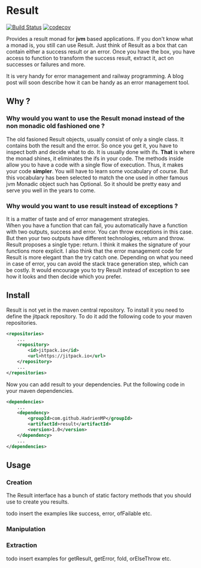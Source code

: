 Result
======
[![Build Status](https://travis-ci.org/HadrienMP/result.svg?branch=master)](https://travis-ci.org/HadrienMP/result)
[![codecov](https://codecov.io/gh/HadrienMP/result/branch/master/graph/badge.svg)](https://codecov.io/gh/HadrienMP/result)


Provides a result monad for **jvm** based applications. If you don't know what a monad is,
you still can use Result. Just think of Result as a box that can contain either a success result or an error.
Once you have the box, you have access to function to transform the success result, 
extract it, act on successes or failures and more.   

It is very handy for error management and railway programming. A blog post will soon describe how it can be
handy as an error management tool.

Why ?
-----
### Why would you want to use the Result monad instead of the non monadic old fashioned one ?
The old fasioned Result objects, usually consist of only a single class. 
It contains both the result and the error. So once you get it, you have to inspect both and decide what to do.
It is usually done with ifs. __That__ is where the monad shines, it eliminates the ifs in your code. 
The methods inside allow you to have a code with a single flow of execution. Thus, it makes your code __simpler__. 
You will have to learn some vocabulary of course. But this vocabulary has been selected to match the one used in other
famous jvm Monadic object such has Optional. So it should be pretty easy and serve you well in the years to come.

### Why would you want to use result instead of exceptions ?
It is a matter of taste and of error management strategies.  
When you have a function that can fail, you automatically have a function with two outputs, success and error.
You can throw exceptions in this case. But then your two outputs have different technologies, return and throw. 
Result proposes a single type: return. I think it makes the signature of your functions more explicit. 
I also think that the error management code for Result is more elegant than the try catch one.
Depending on what you need in case of error, you can avoid the stack trace generation step, which can be costly.
It would encourage you to try Result instead of exception to see how it looks and then decide which you prefer.


Install
-------
Result is not yet in the maven central repository.
To install it you need to define the jitpack repository. To do it add the following
code to your maven repositories.
```xml
<repositories>
    ...
    <repository>
        <id>jitpack.io</id>
        <url>https://jitpack.io</url>
    </repository>
    ...
</repositories>
``` 


Now you can add result to your dependencies. Put the following code 
in your maven dependencies.
```xml
<dependencies>
    ...
    <dependency>
        <groupId>com.github.HadrienMP</groupId>
        <artifactId>result</artifactId>
        <version>1.0</version>
    </dependency>
    ...
</dependencies>
```

Usage
-----
### Creation
The Result interface has a bunch of static factory methods that you should use to create
you results.

todo insert the examples like success, error, ofFailable etc.

### Manipulation
### Extraction
todo insert examples for getResult, getError, fold, orElseThrow etc.